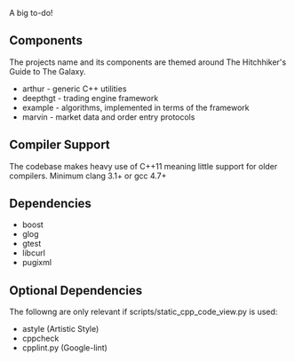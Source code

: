 A big to-do!

Components
--------------------
The projects name and its components are themed around The Hitchhiker's Guide to The Galaxy.

 * arthur - generic C++ utilities
 * deepthgt - trading engine framework
 * example - algorithms, implemented in terms of the framework
 * marvin - market data and order entry protocols

Compiler Support
--------------------
The codebase makes heavy use of C++11 meaning little support for older compilers. Minimum clang 3.1+ or gcc 4.7+

Dependencies        
--------------------
 * boost
 * glog
 * gtest
 * libcurl
 * pugixml

Optional Dependencies
-------------------
The followng are only relevant if scripts/static_cpp_code_view.py is used:
 * astyle (Artistic Style)
 * cppcheck
 * cpplint.py (Google-lint)
